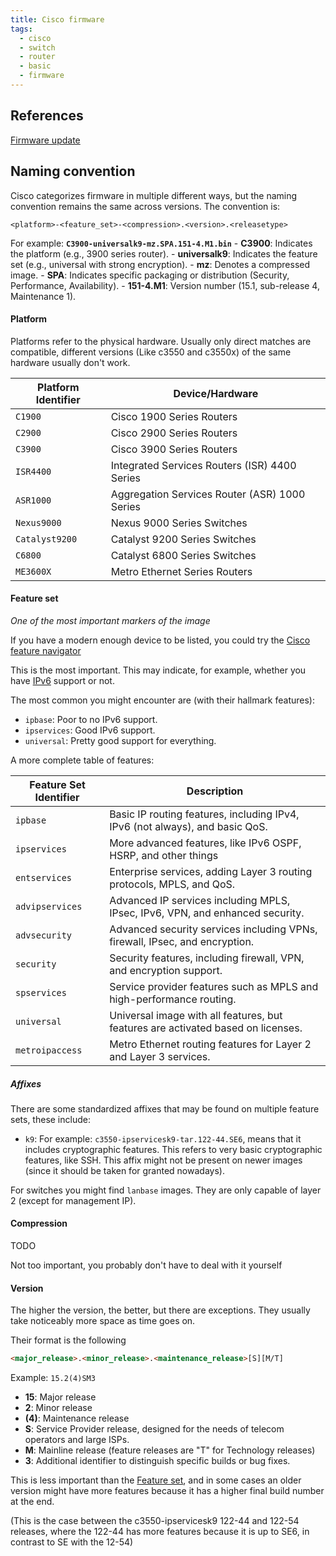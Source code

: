 ```yaml
---
title: Cisco firmware
tags:
  - cisco
  - switch
  - router
  - basic
  - firmware
---
```

References
---
[Firmware update](Firmware%20update.md)

Naming convention
---

Cisco categorizes firmware in multiple different ways, but the naming convention remains the same across versions. The convention is:

`<platform>-<feature_set>-<compression>.<version>.<releasetype>`

For example:  **`C3900-universalk9-mz.SPA.151-4.M1.bin`**
	- **C3900**: Indicates the platform (e.g., 3900 series router).
	- **universalk9**: Indicates the feature set (e.g., universal with strong encryption).
	- **mz**: Denotes a compressed image.
	- **SPA**: Indicates specific packaging or distribution (Security, Performance, Availability).
	- **151-4.M1**: Version number (15.1, sub-release 4, Maintenance 1).

#### Platform

Platforms refer to the physical hardware. Usually only direct matches are compatible, different versions (Like c3550 and c3550x) of the same hardware usually don't work.

| **Platform Identifier**   | **Device/Hardware**                                  |
|---------------------------|------------------------------------------------------|
| `C1900`                   | Cisco 1900 Series Routers                            |
| `C2900`                   | Cisco 2900 Series Routers                            |
| `C3900`                   | Cisco 3900 Series Routers                            |
| `ISR4400`                 | Integrated Services Routers (ISR) 4400 Series        |
| `ASR1000`                 | Aggregation Services Router (ASR) 1000 Series        |
| `Nexus9000`               | Nexus 9000 Series Switches                           |
| `Catalyst9200`            | Catalyst 9200 Series Switches                        |
| `C6800`                   | Catalyst 6800 Series Switches                        |
| `ME3600X`                 | Metro Ethernet Series Routers                        |
#### Feature set

*One of the most important markers of the image*

If you have a modern enough device to be listed, you could try the [Cisco feature navigator](https://cfnng.cisco.com/)

This is the most important. This may indicate, for example, whether you have [IPv6](../IPv6/IPv6.md) support or not.

The most common you might encounter are (with their hallmark features):
- `ipbase`: Poor to no IPv6 support.
- `ipservices`: Good IPv6 support.
- `universal`: Pretty good support for everything.

A more complete table of features:

| **Feature Set Identifier** | **Description**                                                                  |
| -------------------------- | -------------------------------------------------------------------------------- |
| `ipbase`                   | Basic IP routing features, including IPv4, IPv6 (not always), and basic QoS.     |
| `ipservices`               | More advanced features, like IPv6 OSPF, HSRP, and other things                   |
| `entservices`              | Enterprise services, adding Layer 3 routing protocols, MPLS, and QoS.            |
| `advipservices`            | Advanced IP services including MPLS, IPsec, IPv6, VPN, and enhanced security.    |
| `advsecurity`              | Advanced security services including VPNs, firewall, IPsec, and encryption.      |
| `security`                 | Security features, including firewall, VPN, and encryption support.              |
| `spservices`               | Service provider features such as MPLS and high-performance routing.             |
| `universal`                | Universal image with all features, but features are activated based on licenses. |
| `metroipaccess`            | Metro Ethernet routing features for Layer 2 and Layer 3 services.                |

##### Affixes
There are some standardized affixes that may be found on multiple feature sets, these include:

- `k9`: For example: `c3550-ipservicesk9-tar.122-44.SE6`, means that it includes cryptographic features. This refers to very basic cryptographic features, like SSH. This affix might not be present on newer images (since it should be taken for granted nowadays).


For switches you might find `lanbase` images. They are only capable of layer 2 (except for management IP).

#### Compression
TODO

Not too important, you probably don't have to deal with it yourself

#### Version

The higher the version, the better, but there are exceptions. They usually take noticeably more space as time goes on.

Their format is the following

```html
<major_release>.<minor_release>.<maintenance_release>[S][M/T]
```

Example: `15.2(4)SM3`
- **15**: Major release 
- **2**: Minor release
- **(4)**: Maintenance release
- **S**: Service Provider release, designed for the needs of telecom operators and large ISPs.
- **M**: Mainline release (feature releases are "T" for Technology releases)
- **3**: Additional identifier to distinguish specific builds or bug fixes.

This is less important than the [Feature set](#Feature%20set), and in some cases an older version might have more features because it has a higher final build number at the end.

(This is the case between the c3550-ipservicesk9 122-44 and 122-54 releases, where the 122-44 has more features because it is up to SE6, in contrast to SE with the 12-54)

